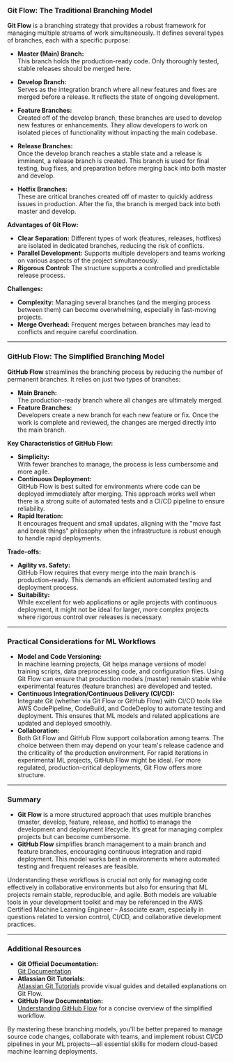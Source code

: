 ### Git Flow: The Traditional Branching Model

**Git Flow** is a branching strategy that provides a robust framework for managing multiple streams of work simultaneously. It defines several types of branches, each with a specific purpose:

- **Master (Main) Branch:**  
  This branch holds the production-ready code. Only thoroughly tested, stable releases should be merged here.

- **Develop Branch:**  
  Serves as the integration branch where all new features and fixes are merged before a release. It reflects the state of ongoing development.

- **Feature Branches:**  
  Created off of the develop branch, these branches are used to develop new features or enhancements. They allow developers to work on isolated pieces of functionality without impacting the main codebase.

- **Release Branches:**  
  Once the develop branch reaches a stable state and a release is imminent, a release branch is created. This branch is used for final testing, bug fixes, and preparation before merging back into both master and develop.

- **Hotfix Branches:**  
  These are critical branches created off of master to quickly address issues in production. After the fix, the branch is merged back into both master and develop.

**Advantages of Git Flow:**

- **Clear Separation:** Different types of work (features, releases, hotfixes) are isolated in dedicated branches, reducing the risk of conflicts.
- **Parallel Development:** Supports multiple developers and teams working on various aspects of the project simultaneously.
- **Rigorous Control:** The structure supports a controlled and predictable release process.

**Challenges:**

- **Complexity:** Managing several branches (and the merging process between them) can become overwhelming, especially in fast-moving projects.
- **Merge Overhead:** Frequent merges between branches may lead to conflicts and require careful coordination.

---

### GitHub Flow: The Simplified Branching Model

**GitHub Flow** streamlines the branching process by reducing the number of permanent branches. It relies on just two types of branches:

- **Main Branch:**  
  The production-ready branch where all changes are ultimately merged.
- **Feature Branches:**  
  Developers create a new branch for each new feature or fix. Once the work is complete and reviewed, the changes are merged directly into the main branch.

**Key Characteristics of GitHub Flow:**

- **Simplicity:**  
  With fewer branches to manage, the process is less cumbersome and more agile.
- **Continuous Deployment:**  
  GitHub Flow is best suited for environments where code can be deployed immediately after merging. This approach works well when there is a strong suite of automated tests and a CI/CD pipeline to ensure reliability.
- **Rapid Iteration:**  
  It encourages frequent and small updates, aligning with the "move fast and break things" philosophy when the infrastructure is robust enough to handle rapid deployments.

**Trade-offs:**

- **Agility vs. Safety:**  
  GitHub Flow requires that every merge into the main branch is production-ready. This demands an efficient automated testing and deployment process.
- **Suitability:**  
  While excellent for web applications or agile projects with continuous deployment, it might not be ideal for larger, more complex projects where rigorous control over releases is necessary.

---

### Practical Considerations for ML Workflows

- **Model and Code Versioning:**  
  In machine learning projects, Git helps manage versions of model training scripts, data preprocessing code, and configuration files. Using Git Flow can ensure that production models (master) remain stable while experimental features (feature branches) are developed and tested.
- **Continuous Integration/Continuous Delivery (CI/CD):**  
  Integrate Git (whether via Git Flow or GitHub Flow) with CI/CD tools like AWS CodePipeline, CodeBuild, and CodeDeploy to automate testing and deployment. This ensures that ML models and related applications are updated and deployed smoothly.
- **Collaboration:**  
  Both Git Flow and GitHub Flow support collaboration among teams. The choice between them may depend on your team's release cadence and the criticality of the production environment. For rapid iterations in experimental ML projects, GitHub Flow might be ideal. For more regulated, production-critical deployments, Git Flow offers more structure.

---

### Summary

- **Git Flow** is a more structured approach that uses multiple branches (master, develop, feature, release, and hotfix) to manage the development and deployment lifecycle. It’s great for managing complex projects but can become cumbersome.
- **GitHub Flow** simplifies branch management to a main branch and feature branches, encouraging continuous integration and rapid deployment. This model works best in environments where automated testing and frequent releases are feasible.

Understanding these workflows is crucial not only for managing code effectively in collaborative environments but also for ensuring that ML projects remain stable, reproducible, and agile. Both models are valuable tools in your development toolkit and may be referenced in the AWS Certified Machine Learning Engineer – Associate exam, especially in questions related to version control, CI/CD, and collaborative development practices.

---

### Additional Resources

- **Git Official Documentation:**  
  [Git Documentation](https://git-scm.com/doc)
- **Atlassian Git Tutorials:**  
  [Atlassian Git Tutorials](https://www.atlassian.com/git/tutorials) provide visual guides and detailed explanations on Git Flow.
- **GitHub Flow Documentation:**  
  [Understanding GitHub Flow](https://guides.github.com/introduction/flow/) for a concise overview of the simplified workflow.

By mastering these branching models, you'll be better prepared to manage source code changes, collaborate with teams, and implement robust CI/CD pipelines in your ML projects—all essential skills for modern cloud-based machine learning deployments.

